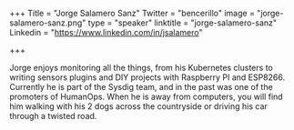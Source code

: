 +++
Title = "Jorge Salamero Sanz"
Twitter = "bencerillo"
image = "jorge-salamero-sanz.png"
type = "speaker"
linktitle = "jorge-salamero-sanz"
Linkedin = "https://www.linkedin.com/in/jsalamero"

+++

Jorge enjoys monitoring all the things, from his Kubernetes clusters to writing sensors plugins and DIY projects with Raspberry PI and ESP8266. Currently he is part of the Sysdig team, and in the past was one of the promoters of HumanOps. When he is away from computers, you will find him walking with his 2 dogs across the countryside or driving his car through a twisted road.
